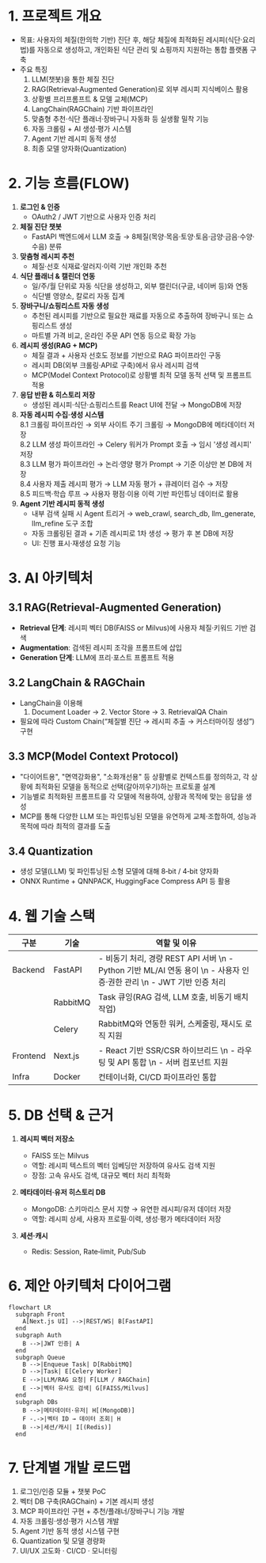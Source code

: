 # 1. 프로젝트 개요
- 목표: 사용자의 체질(한의학 기반) 진단 후, 해당 체질에 최적화된 레시피(식단·요리법)를 자동으로 생성하고, 개인화된 식단 관리 및 쇼핑까지 지원하는 통합 플랫폼 구축  
- 주요 특징  
  1. LLM(챗봇)을 통한 체질 진단  
  2. RAG(Retrieval‑Augmented Generation)로 외부 레시피 지식베이스 활용  
  3. 상황별 프리프롬프트 & 모델 교체(MCP)  
  4. LangChain(RAGChain) 기반 파이프라인  
  5. 맞춤형 추천·식단 플래너·장바구니 자동화 등 실생활 밀착 기능  
  6. 자동 크롤링 + AI 생성·평가 시스템  
  7. Agent 기반 레시피 동적 생성  
  8. 최종 모델 양자화(Quantization)  

# 2. 기능 흐름(FLOW)
1. **로그인 & 인증**  
   - OAuth2 / JWT 기반으로 사용자 인증 처리  
2. **체질 진단 챗봇**  
   - FastAPI 백엔드에서 LLM 호출 → 8체질(목양·목음·토양·토음·금양·금음·수양·수음) 분류  
3. **맞춤형 레시피 추천**  
   - 체질·선호 식재료·알러지·이력 기반 개인화 추천  
4. **식단 플래너 & 캘린더 연동**  
   - 일/주/월 단위로 자동 식단을 생성하고, 외부 캘린더(구글, 네이버 등)와 연동  
   - 식단별 영양소, 칼로리 자동 집계   
5. **장바구니/쇼핑리스트 자동 생성**  
   - 추천된 레시피를 기반으로 필요한 재료를 자동으로 추출하여 장바구니 또는 쇼핑리스트 생성  
   - 마트별 가격 비교, 온라인 주문 API 연동 등으로 확장 가능  
6. **레시피 생성(RAG + MCP)**  
   - 체질 결과 + 사용자 선호도 정보를 기반으로 RAG 파이프라인 구동  
   - 레시피 DB(외부 크롤링·API로 구축)에서 유사 레시피 검색  
   - MCP(Model Context Protocol)로 상황별 최적 모델 동적 선택 및 프롬프트 적용  
7. **응답 반환 & 히스토리 저장**  
   - 생성된 레시피·식단·쇼핑리스트를 React UI에 전달 → MongoDB에 저장  
8. **자동 레시피 수집·생성 시스템**  
   8.1 크롤링 파이프라인 → 외부 사이트 주기 크롤링 → MongoDB에 메타데이터 저장  
   8.2 LLM 생성 파이프라인 → Celery 워커가 Prompt 호출 → 임시 '생성 레시피' 저장  
   8.3 LLM 평가 파이프라인 → 논리·영양 평가 Prompt → 기준 이상만 본 DB에 저장  
   8.4 사용자 제출 레시피 평가 → LLM 자동 평가 + 큐레이터 검수 → 저장  
   8.5 피드백·학습 루프 → 사용자 평점·이용 이력 기반 파인튜닝 데이터로 활용  
9. **Agent 기반 레시피 동적 생성**  
   - 내부 검색 실패 시 Agent 트리거 → web_crawl, search_db, llm_generate, llm_refine 도구 조합  
   - 자동 크롤링된 결과 + 기존 레시피로 1차 생성 → 평가 후 본 DB에 저장  
   - UI: 진행 표시·재생성 요청 기능  

# 3. AI 아키텍처

## 3.1 RAG(Retrieval-Augmented Generation)
- **Retrieval 단계**: 레시피 벡터 DB(FAISS or Milvus)에 사용자 체질·키워드 기반 검색  
- **Augmentation**: 검색된 레시피 조각을 프롬프트에 삽입  
- **Generation 단계**: LLM에 프리·포스트 프롬프트 적용  

## 3.2 LangChain & RAGChain
- LangChain을 이용해  
  1. Document Loader → 2. Vector Store → 3. RetrievalQA Chain  
- 필요에 따라 Custom Chain(“체질별 진단 → 레시피 추출 → 커스터마이징 생성”) 구현  

## 3.3 MCP(Model Context Protocol)
- "다이어트용", "면역강화용", "소화개선용" 등 상황별로 컨텍스트를 정의하고, 각 상황에 최적화된 모델을 동적으로 선택(갈아끼우기)하는 프로토콜 설계
- 기능별로 최적화된 프롬프트를 각 모델에 적용하여, 상황과 목적에 맞는 응답을 생성
- MCP를 통해 다양한 LLM 또는 파인튜닝된 모델을 유연하게 교체·조합하여, 성능과 목적에 따라 최적의 결과를 도출

## 3.4 Quantization
- 생성 모델(LLM) 및 파인튜닝된 소형 모델에 대해 8‑bit / 4‑bit 양자화  
- ONNX Runtime + QNNPACK, HuggingFace Compress API 등 활용  

# 4. 웹 기술 스택

| 구분       | 기술            | 역할 및 이유                                          |
|----------|---------------|-----------------------------------------------------|
| Backend  | FastAPI       | - 비동기 처리, 경량 REST API 서버 \n - Python 기반 ML/AI 연동 용이 \n - 사용자 인증·권한 관리 \n - JWT 기반 인증 처리 |
|          | RabbitMQ      | Task 큐잉(RAG 검색, LLM 호출, 비동기 배치 작업)               |
|          | Celery        | RabbitMQ와 연동한 워커, 스케줄링, 재시도 로직 지원               |
| Frontend | Next.js       | - React 기반 SSR/CSR 하이브리드 \n - 라우팅 및 API 통합 \n - 서버 컴포넌트 지원 |
| Infra    | Docker        | 컨테이너화, CI/CD 파이프라인 통합                 |

# 5. DB 선택 & 근거

1. **레시피 벡터 저장소**
   - FAISS 또는 Milvus
   - 역할: 레시피 텍스트의 벡터 임베딩만 저장하여 유사도 검색 지원
   - 장점: 고속 유사도 검색, 대규모 벡터 처리 최적화


2. **메타데이터·유저 히스토리 DB**  
   - MongoDB: 스키마리스 문서 지향 → 유연한 레시피/유저 데이터 저장  
   - 역할: 레시피 상세, 사용자 프로필·이력, 생성·평가 메타데이터 저장  

3. **세션·캐시**  
   - Redis: Session, Rate‑limit, Pub/Sub  

# 6. 제안 아키텍처 다이어그램

```mermaid
flowchart LR
  subgraph Front
    A[Next.js UI] -->|REST/WS| B[FastAPI]
  end
  subgraph Auth
    B -->|JWT 인증| A
  end
  subgraph Queue
    B -->|Enqueue Task| D[RabbitMQ]
    D -->|Task| E[Celery Worker]
    E -->|LLM/RAG 요청| F[LLM / RAGChain]
    E -->|벡터 유사도 검색| G[FAISS/Milvus]
  end
  subgraph DBs
    B -->|메타데이터·유저| H[(MongoDB)]
    F -.->|벡터 ID → 데이터 조회| H
    B -->|세션/캐시| I[(Redis)]
  end
```

# 7. 단계별 개발 로드맵
1. 로그인/인증 모듈 + 챗봇 PoC  
2. 벡터 DB 구축(RAGChain) + 기본 레시피 생성  
3. MCP 파이프라인 구현 + 추천/플래너/장바구니 기능 개발  
4. 자동 크롤링·생성·평가 시스템 개발  
5. Agent 기반 동적 생성 시스템 구현  
6. Quantization 및 모델 경량화  
7. UI/UX 고도화 · CI/CD · 모니터링  
